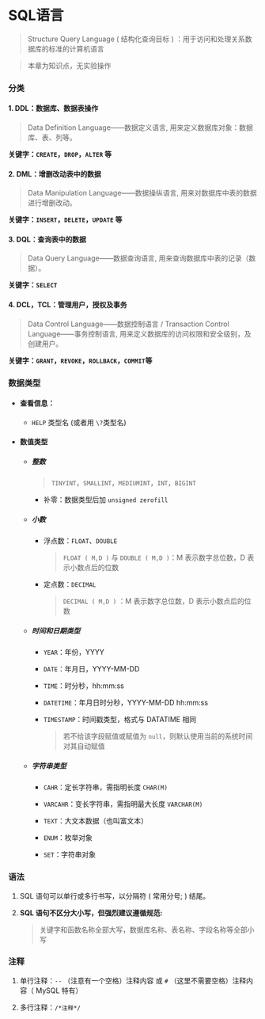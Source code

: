 # SQL语言

> Structure Query Language ( 结构化查询目标 ) ：用于访问和处理关系数据库的标准的计算机语言

> 本章为知识点，无实验操作

### 分类

#### 1. DDL：数据库、数据表操作

> Data Definition Language——数据定义语言, 用来定义数据库对象：数据库、表、列等。

**关键字：`CREATE`，`DROP`，`ALTER` 等**

#### 2. DML：增删改动表中的数据

> Data Manipulation Language——数据操纵语言, 用来对数据库中表的数据进行增删改动。

**关键字：`INSERT`，`DELETE`，`UPDATE` 等**

#### 3. DQL：查询表中的数据

> Data Query Language——数据查询语言, 用来查询数据库中表的记录（数据）。

**关键字：`SELECT`**

#### 4. DCL，TCL：管理用户，授权及事务

> Data Control Language——数据控制语言 / Transaction Control Language——事务控制语言, 用来定义数据库的访问权限和安全级别，及创建用户。

**关键字：`GRANT`，`REVOKE`，`ROLLBACK`，`COMMIT`等**

### 数据类型

+ #### 查看信息：

    + `HELP` 类型名  (或者用  `\?`类型名)

+ #### 数值类型

    + ##### 整数

        > `TINYINT`，`SMALLINT`，`MEDIUMINT`，`INT`，`BIGINT`

        + 补零：数据类型后加 `unsigned zerofill`

    + ##### 小数

        + 浮点数：`FLOAT`、`DOUBLE`
            > `FLOAT ( M,D )` 与 `DOUBLE ( M,D )`：M 表示数字总位数，D 表示小数点后的位数

        + 定点数：`DECIMAL`
            > `DECIMAL ( M,D )` ：M 表示数字总位数，D 表示小数点后的位数

    + ##### 时间和日期类型

        + `YEAR`：年份，YYYY

        + `DATE`：年月日，YYYY-MM-DD

        + `TIME`：时分秒，hh:mm:ss

        + `DATETIME`：年月日时分秒，YYYY-MM-DD hh:mm:ss

        + `TIMESTAMP`：时间戳类型，格式与 DATATIME 相同

            > 若不给该字段赋值或赋值为 `null`，则默认使用当前的系统时间对其自动赋值

    + ##### 字符串类型

        + `CAHR`：定长字符串，需指明长度 `CHAR(M)`

        + `VARCAHR`：变长字符串，需指明最大长度 `VARCHAR(M)`

        + `TEXT`：大文本数据（也叫富文本）

        + `ENUM`：枚举对象

        + `SET`：字符串对象

### 语法

1. SQL 语句可以单行或多行书写，以分隔符 ( 常用分号; ) 结尾。

2. **SQL 语句不区分大小写，但强烈建议遵循规范:**

    > 关键字和函数名称全部大写，数据库名称、表名称、字段名称等全部小写

### 注释

1. 单行注释：`--` （注意有一个空格）注释内容 或 `#` （这里不需要空格）注释内容（ MySQL 特有）

2. 多行注释：`/*注释*/`